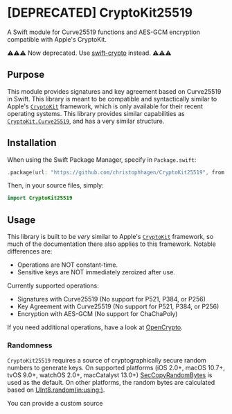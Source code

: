 # [DEPRECATED] CryptoKit25519
A Swift module for Curve25519 functions and AES-GCM encryption compatible with Apple's CryptoKit.

⚠️⚠️⚠️ Now deprecated. Use [swift-crypto](https://github.com/apple/swift-crypto) instead. ⚠️⚠️⚠️

## Purpose

This module provides signatures and key agreement based on Curve25519 in Swift. This library is meant to be compatible and syntactically similar to Apple's [`CryptoKit`](https://developer.apple.com/documentation/cryptokit) framework, which is only available for their recent operating systems. This library provides similar capabilities as [`CryptoKit.Curve25519`](https://developer.apple.com/documentation/cryptokit/curve25519), and has a very similar structure.

## Installation

When using the Swift Package Manager, specify in `Package.swift`:

````swift
.package(url: "https://github.com/christophhagen/CryptoKit25519", from: "0.6.0")
````

Then, in your source files, simply:

````swift
import CryptoKit25519
````

## Usage

This library is built to be *very* similar to Apple's [`CryptoKit`](https://developer.apple.com/documentation/cryptokit) framework, so much of the documentation there also applies to this framework. Notable differences are:
- Operations are NOT constant-time. 
- Sensitive keys are NOT immediately zeroized after use.

Currently supported operations:
- Signatures with Curve25519 (No support for P521, P384, or P256)
- Key Agreement with Curve25519 (No support for P521, P384, or P256)
- Encryption with AES-GCM (No support for ChaChaPoly)

If you need additional operations, have a look at [OpenCrypto](https://github.com/vapor/open-crypto).

### Randomness

`CryptoKit25519` requires a source of cryptographically secure random numbers to generate keys. On supported platforms (iOS 2.0+, macOS 10.7+, tvOS 9.0+, watchOS 2.0+, macCatalyst 13.0+) [SecCopyRandomBytes](https://developer.apple.com/documentation/security/1399291-secrandomcopybytes) is used as the default. On other platforms, the random bytes are calculated based on [UInt8.random(in:using:)](https://developer.apple.com/documentation/swift/uint8/3020624-random).

You can provide a custom source